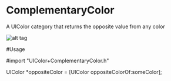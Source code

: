 ComplementaryColor
==================

A UIColor category that returns the opposite value from any color

![alt tag](https://github.com/brickoJun/ComplementaryColor/blob/master/ComplementaryColor/iOS%20Simulator%20Screen%20shot%208%20Aug%2C%202014%207.10.40%20pm.png)


#Usage

  #import "UIColor+ComplementaryColor.h"
  
  UIColor *oppositeColor = [UIColor oppositeColorOf:someColor];
  
